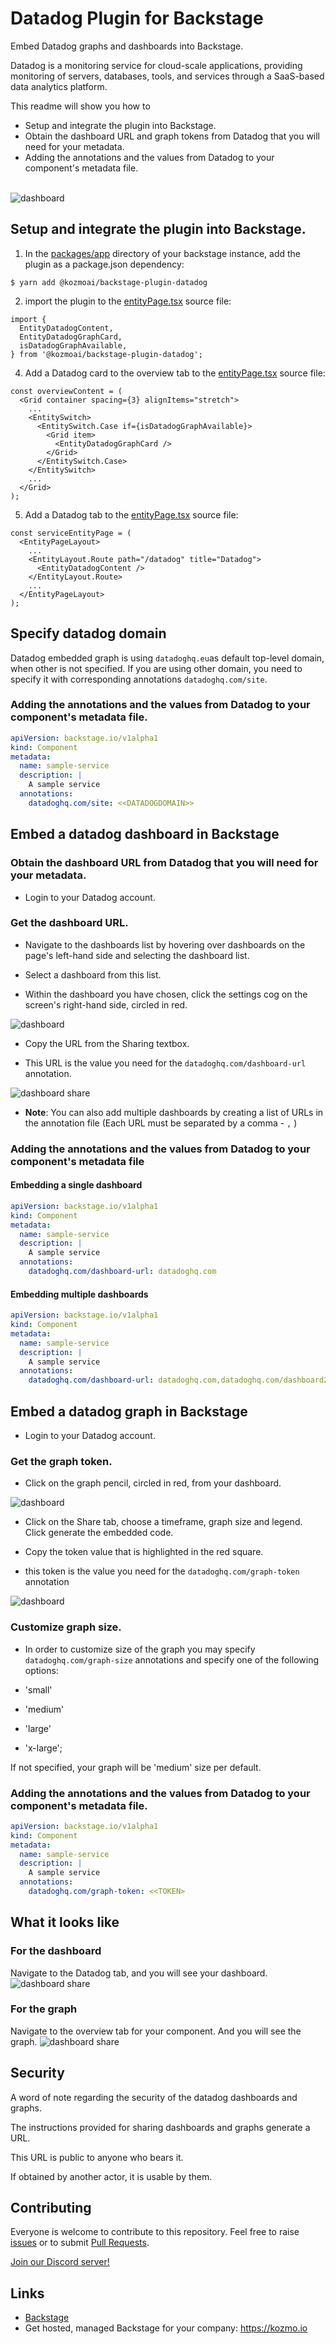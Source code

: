 # Datadog Plugin for Backstage

Embed Datadog graphs and dashboards into Backstage.

Datadog is a monitoring service for cloud-scale applications, providing monitoring of servers, databases, tools, and services through a SaaS-based data analytics platform.

This readme will show you how to

- Setup and integrate the plugin into Backstage.
- Obtain the dashboard URL and graph tokens from Datadog that you will need for your metadata.
- Adding the annotations and the values from Datadog to your component's metadata file.
  <br/>
  <br/>

![dashboard](./docs/datadog-widget.png?raw=true)

## Setup and integrate the plugin into Backstage.

1. In the [packages/app](https://github.com/backstage/backstage/blob/master/packages/app/) directory of your backstage instance, add the plugin as a package.json dependency:

```shell
$ yarn add @kozmoai/backstage-plugin-datadog
```

2. import the plugin to the [entityPage.tsx](https://github.com/backstage/backstage/blob/master/packages/app/src/components/catalog/EntityPage.tsx) source file:

```tsx
import {
  EntityDatadogContent,
  EntityDatadogGraphCard,
  isDatadogGraphAvailable,
} from '@kozmoai/backstage-plugin-datadog';
```

4. Add a Datadog card to the overview tab to the [entityPage.tsx](https://github.com/backstage/backstage/blob/master/packages/app/src/components/catalog/EntityPage.tsx) source file:

```tsx
const overviewContent = (
  <Grid container spacing={3} alignItems="stretch">
    ...
    <EntitySwitch>
      <EntitySwitch.Case if={isDatadogGraphAvailable}>
        <Grid item>
          <EntityDatadogGraphCard />
        </Grid>
      </EntitySwitch.Case>
    </EntitySwitch>
    ...
  </Grid>
);
```

5. Add a Datadog tab to the [entityPage.tsx](https://github.com/backstage/backstage/blob/master/packages/app/src/components/catalog/EntityPage.tsx) source file:

```tsx
const serviceEntityPage = (
  <EntityPageLayout>
    ...
    <EntityLayout.Route path="/datadog" title="Datadog">
      <EntityDatadogContent />
    </EntityLayout.Route>
    ...
  </EntityPageLayout>
);
```

## Specify datadog domain

Datadog embedded graph is using `datadoghq.eu`as default top-level domain, when other is not specified. If you are using other domain, you need to specify it with corresponding annotations `datadoghq.com/site`.

### Adding the annotations and the values from Datadog to your component's metadata file.

```yaml
apiVersion: backstage.io/v1alpha1
kind: Component
metadata:
  name: sample-service
  description: |
    A sample service
  annotations:
    datadoghq.com/site: <<DATADOGDOMAIN>>
```

## Embed a datadog dashboard in Backstage

### Obtain the dashboard URL from Datadog that you will need for your metadata.

- Login to your Datadog account.

### Get the dashboard URL.

- Navigate to the dashboards list by hovering over dashboards on the page's left-hand side and selecting the dashboard list.

- Select a dashboard from this list.

- Within the dashboard you have chosen, click the settings cog on the screen's right-hand side, circled in red.

![dashboard](./docs/dd-dashboard.png?raw=true)

- Copy the URL from the Sharing textbox.

- This URL is the value you need for the `datadoghq.com/dashboard-url` annotation.

![dashboard share](./docs/dd-dashboard-share.png?raw=true)

- **Note**: You can also add multiple dashboards by creating a list of URLs in the annotation file (Each URL must be separated by a comma - `,` )

### Adding the annotations and the values from Datadog to your component's metadata file

#### Embedding a single dashboard

```yaml
apiVersion: backstage.io/v1alpha1
kind: Component
metadata:
  name: sample-service
  description: |
    A sample service
  annotations:
    datadoghq.com/dashboard-url: datadoghq.com
```

#### Embedding multiple dashboards

```yaml
apiVersion: backstage.io/v1alpha1
kind: Component
metadata:
  name: sample-service
  description: |
    A sample service
  annotations:
    datadoghq.com/dashboard-url: datadoghq.com,datadoghq.com/dashboard2
```

## Embed a datadog graph in Backstage

- Login to your Datadog account.

### Get the graph token.

- Click on the graph pencil, circled in red, from your dashboard.

![dashboard](./docs/dd-dashboard-2.png?raw=true)

- Click on the Share tab, choose a timeframe, graph size and legend. Click generate the embedded code.

- Copy the token value that is highlighted in the red square.

- this token is the value you need for the `datadoghq.com/graph-token` annotation

![dashboard](./docs/dd-graph-share.png?raw=true)

### Customize graph size.

- In order to customize size of the graph you may specify `datadoghq.com/graph-size` annotations and specify one of the following options:

- 'small'
- 'medium'
- 'large'
- 'x-large';

If not specified, your graph will be 'medium' size per default.

### Adding the annotations and the values from Datadog to your component's metadata file.

```yaml
apiVersion: backstage.io/v1alpha1
kind: Component
metadata:
  name: sample-service
  description: |
    A sample service
  annotations:
    datadoghq.com/graph-token: <<TOKEN>
```

## What it looks like

### For the dashboard

Navigate to the Datadog tab, and you will see your dashboard.
![dashboard share](./docs/dd-backstage-tab.png?raw=true)

### For the graph

Navigate to the overview tab for your component. And you will see the graph.
![dashboard share](./docs/dd-graph-overview.png?raw=true)

## Security

A word of note regarding the security of the datadog dashboards and graphs.

The instructions provided for sharing dashboards and graphs generate a URL.

This URL is public to anyone who bears it.

If obtained by another actor, it is usable by them.

## Contributing

Everyone is welcome to contribute to this repository. Feel free to raise [issues](https://github.com/kozmoai/backstage-plugin-datadog/issues) or to submit [Pull Requests](https://github.com/kozmoai/backstage-plugin-datadog/pulls).

[Join our Discord server!](https://discord.gg/cjv6H6m8VN)

## Links

- [Backstage](https://backstage.io)
- Get hosted, managed Backstage for your company: https://kozmo.io
